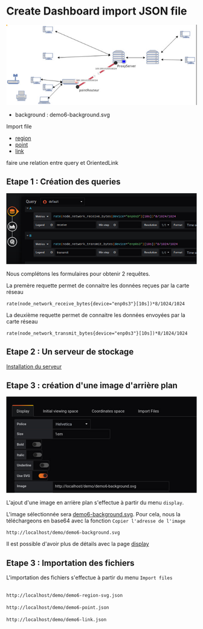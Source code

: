 # Create Dashboard import JSON file




![demo6 step 01](../../screenshots/demo/demo6.jpg)



- background : demo6-background.svg

Import file

- [region](demo6-region-svg.json)
- [point](demo6-point.json)
- [link](demo6-link.json)

faire une relation entre query et OrientedLink






## Etape 1 : Création des queries


![demo3 step 01](../../screenshots/demo/tutorial3/step01.jpg)


Nous complétons les formulaires pour obtenir 2 requêtes.

La premère requette permet de connaitre les données reçues par la carte réseau

```
rate(node_network_receive_bytes{device="enp0s3"}[10s])*8/1024/1024
```

La deuxième requette permet de connaitre les données envoyées par la carte réseau

```
rate(node_network_transmit_bytes{device="enp0s3"}[10s])*8/1024/1024

```

## Etape 2 : Un serveur de stockage


[Installation du serveur](../appendix/server.md)


## Etape 3 : création d'une image d'arrière plan



![demo3 step 03](../../screenshots/demo/tutorial3/step02.jpg)



L'ajout d'une image en arrière plan s'effectue à partir du menu `display`.

L'image sélectionnée sera [demo6-background.svg](https://github.com/atosorigin/grafana-weathermap-panel/blob/master/demo/demo6-background.svg). Pour cela, nous la téléchargeons en base64 avec la  fonction `Copier l'adresse de l'image`


```
http://localhost/demo/demo6-background.svg

```


Il est possible d'avoir plus de détails avec la page [display](../EN/editor/display.md)



## Etape 3 : Importation des fichiers


L'importation des fichiers s'effectue à partir du menu `Import files`


```

http://localhost/demo/demo6-region-svg.json

http://localhost/demo/demo6-point.json

http://localhost/demo/demo6-link.json

```



